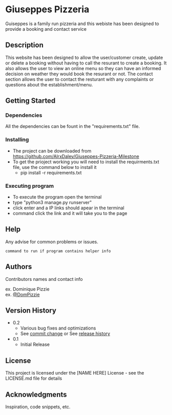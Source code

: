 # Giuseppes Pizzeria

Guiseppes is a family run pizzeria and this webiste has been designed to provide a booking and contact service

## Description

This website has been designed to allow the user/customer create, update or delete a booking without having to call the resurant
to create a booking. It also allows the user to view an online menu so they can have an informed decision on weather they would book the resurant or not. The contact section allows the user to contact the resturant with any complaints or questions about the establishment/menu.

## Getting Started

### Dependencies

All the dependencies can be fount in the "requirements.txt" file.


### Installing

* The project can be downloaded from https://github.com/AlrxDaley/Giuseppes-Pizzeria-Milestone
* To get the prioject working you will need to install the requirments.txt file, use the command below to install it
    - pip install -r requirements.txt

### Executing program

* To execute the program open the terminal
* type "python3 manage.py runserver"
* click enter and a IP links should apear in the terminal
* command click the link and it will take you to the page

## Help

Any advise for common problems or issues.
```
command to run if program contains helper info
```

## Authors

Contributors names and contact info

ex. Dominique Pizzie  
ex. [@DomPizzie](https://twitter.com/dompizzie)

## Version History

* 0.2
    * Various bug fixes and optimizations
    * See [commit change]() or See [release history]()
* 0.1
    * Initial Release

## License

This project is licensed under the [NAME HERE] License - see the LICENSE.md file for details

## Acknowledgments

Inspiration, code snippets, etc.
